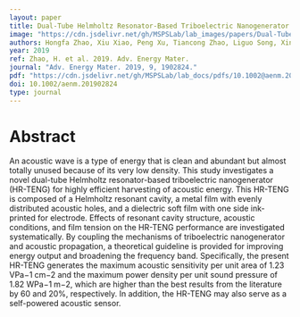 ```yaml
---
layout: paper
title: Dual-Tube Helmholtz Resonator-Based Triboelectric Nanogenerator for Highly Efficient Harvesting of Acoustic Energy
image: "https://cdn.jsdelivr.net/gh/MSPSLab/lab_images/papers/Dual-Tube.png"
authors: Hongfa Zhao, Xiu Xiao, Peng Xu, Tiancong Zhao, Liguo Song, Xinxiang Pan, Jianchun Mi, Minyi Xu, Zhong Lin Wang
year: 2019
ref: Zhao, H. et al. 2019. Adv. Energy Mater.
journal: "Adv. Energy Mater. 2019, 9, 1902824."
pdf: "https://cdn.jsdelivr.net/gh/MSPSLab/lab_docs/pdfs/10.1002@aenm.201902824.pdf"
doi: 10.1002/aenm.201902824
type: journal
---
```


# Abstract

An acoustic wave is a type of energy that is clean and abundant but almost totally unused because of its very low density. This study investigates a novel dual-tube Helmholtz resonator-based triboelectric nanogenerator (HR-TENG) for highly efficient harvesting of acoustic energy. This HR-TENG is composed of a Helmholtz resonant cavity, a metal film with evenly distributed acoustic holes, and a dielectric soft film with one side ink-printed for electrode. Effects of resonant cavity structure, acoustic conditions, and film tension on the HR-TENG performance are investigated systematically. By coupling the mechanisms of triboelectric nanogenerator and acoustic propagation, a theoretical guideline is provided for improving energy output and broadening the frequency band. Specifically, the present HR-TENG generates the maximum acoustic sensitivity per unit area of 1.23 VPa−1 cm−2 and the maximum power density per unit sound pressure of 1.82 WPa−1 m−2, which are higher than the best results from the literature by 60 and 20%, respectively. In addition, the HR-TENG may also serve as a self-powered acoustic sensor.

